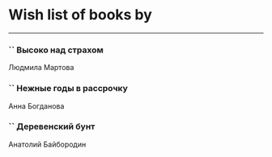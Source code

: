 # Wish list of books by [](https://ok.ru/profile/536771522733)
---

### `` Высоко над страхом
Людмила Мартова

### `` Нежные годы в рассрочку
Анна Богданова

### `` Деревенский бунт
Анатолий Байбородин

